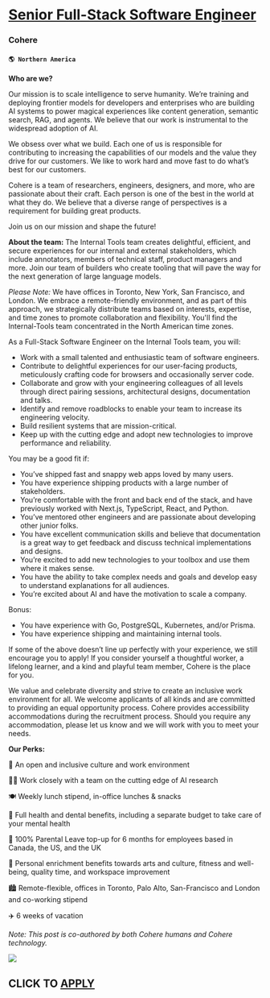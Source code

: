 # [Senior Full-Stack Software Engineer](https://www.remotewlb.com/apply/senior-full-stack-software-engineer-77657)  
### Cohere  
#### `🌎 Northern America`  

**Who are we?**

Our mission is to scale intelligence to serve humanity. We’re training and deploying frontier models for developers and enterprises who are building AI systems to power magical experiences like content generation, semantic search, RAG, and agents. We believe that our work is instrumental to the widespread adoption of AI.

We obsess over what we build. Each one of us is responsible for contributing to increasing the capabilities of our models and the value they drive for our customers. We like to work hard and move fast to do what’s best for our customers.

Cohere is a team of researchers, engineers, designers, and more, who are passionate about their craft. Each person is one of the best in the world at what they do. We believe that a diverse range of perspectives is a requirement for building great products.

Join us on our mission and shape the future!

**About the team:** The Internal Tools team creates delightful, efficient, and secure experiences for our internal and external stakeholders, which include annotators, members of technical staff, product managers and more. Join our team of builders who create tooling that will pave the way for the next generation of large language models.

_Please Note:_ We have offices in Toronto, New York, San Francisco, and London. We embrace a remote-friendly environment, and as part of this approach, we strategically distribute teams based on interests, expertise, and time zones to promote collaboration and flexibility. You'll find the Internal-Tools team concentrated in the North American time zones.

  
  

As a Full-Stack Software Engineer on the Internal Tools team, you will:

  * Work with a small talented and enthusiastic team of software engineers.
  * Contribute to delightful experiences for our user-facing products, meticulously crafting code for browsers and occasionally server code.
  * Collaborate and grow with your engineering colleagues of all levels through direct pairing sessions, architectural designs, documentation and talks.
  * Identify and remove roadblocks to enable your team to increase its engineering velocity.
  * Build resilient systems that are mission-critical.
  * Keep up with the cutting edge and adopt new technologies to improve performance and reliability.

  
  

You may be a good fit if:

  * You’ve shipped fast and snappy web apps loved by many users.
  * You have experience shipping products with a large number of stakeholders.
  * You’re comfortable with the front and back end of the stack, and have previously worked with Next.js, TypeScript, React, and Python.
  * You’ve mentored other engineers and are passionate about developing other junior folks.
  * You have excellent communication skills and believe that documentation is a great way to get feedback and discuss technical implementations and designs.
  * You’re excited to add new technologies to your toolbox and use them where it makes sense.
  * You have the ability to take complex needs and goals and develop easy to understand explanations for all audiences.
  * You’re excited about AI and have the motivation to scale a company.

  
  

Bonus:

  * You have experience with Go, PostgreSQL, Kubernetes, and/or Prisma.
  * You have experience shipping and maintaining internal tools.

If some of the above doesn’t line up perfectly with your experience, we still encourage you to apply! If you consider yourself a thoughtful worker, a lifelong learner, and a kind and playful team member, Cohere is the place for you.

We value and celebrate diversity and strive to create an inclusive work environment for all. We welcome applicants of all kinds and are committed to providing an equal opportunity process. Cohere provides accessibility accommodations during the recruitment process. Should you require any accommodation, please let us know and we will work with you to meet your needs.

**Our Perks:**

🤝 An open and inclusive culture and work environment

🧑‍💻 Work closely with a team on the cutting edge of AI research

🍽 Weekly lunch stipend, in-office lunches & snacks

🦷 Full health and dental benefits, including a separate budget to take care of your mental health

🐣 100% Parental Leave top-up for 6 months for employees based in Canada, the US, and the UK

🎨 Personal enrichment benefits towards arts and culture, fitness and well-being, quality time, and workspace improvement

🏙 Remote-flexible, offices in Toronto, Palo Alto, San-Francisco and London and co-working stipend

✈️ 6 weeks of vacation

_Note: This post is co-authored by both Cohere humans and Cohere technology._

![](https://remotive.com/job/track/1901093/blank.gif?source=public_api)  
## CLICK TO [APPLY](https://www.remotewlb.com/apply/senior-full-stack-software-engineer-77657)

